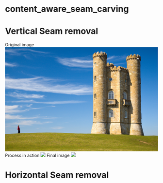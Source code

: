 # content_aware_seam_carving
# Vertical Seam removal
Original image
![](Images/Castle.jpg)
Process in action
![](Code/output/Reduction/Output_ver_castle.gif)
Final image
![](Code/output/Reduction/castle_ver.svg)
# Horizontal Seam removal
